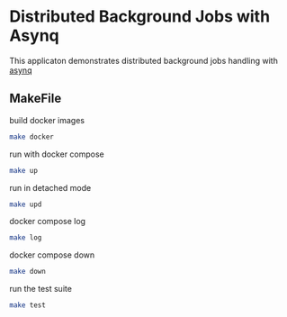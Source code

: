 # Distributed Background Jobs with Asynq

This applicaton demonstrates distributed background jobs handling with [asynq](https://github.com/hibiken/asynq)

## MakeFile

build docker images
```bash
make docker
```

run with docker compose
```bash
make up
```

run in detached mode
```bash
make upd
```

docker compose log
```bash
make log
```

docker compose down
```bash
make down
```

run the test suite
```bash
make test
```